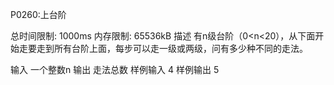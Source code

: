 P0260:上台阶

总时间限制: 1000ms 内存限制: 65536kB
描述
有n级台阶（0<n<20），从下面开始走要走到所有台阶上面，每步可以走一级或两级，问有多少种不同的走法。

输入
一个整数n
输出
走法总数
样例输入
4
样例输出
5